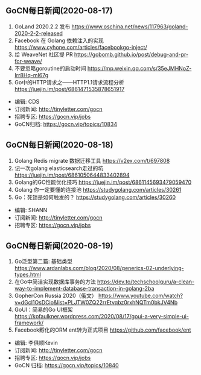## GoCN每日新闻(2020-08-17)

1. GoLand 2020.2.2 发布 https://www.oschina.net/news/117963/goland-2020-2-2-released
2. Facebook 在 Golang 依赖注入的实现 https://www.cyhone.com/articles/facebookgo-inject/
3. 给 WeaveNet 社区提 PR https://gobomb.github.io/post/debug-and-pr-for-weave/
4. 不要忽略goroutine的启动时间 https://mp.weixin.qq.com/s/35eJMHNoZ-Irr8Hq-mI67g
5. Go中的HTTP请求之——HTTP1.1请求流程分析 https://juejin.im/post/6861471535878651917

* 编辑: CDS  
* 订阅新闻: http://tinyletter.com/gocn  
* 招聘专区: https://gocn.vip/jobs  
* GoCN归档: https://gocn.vip/topics/10834

## GoCN每日新闻(2020-08-18)

1. Golang Redis migrate 数据迁移工具 https://v2ex.com/t/697808
2. 记一次golang elasticsearch走过的坑 https://juejin.im/post/6861050644833402894
3. Golang的GC性能优化技巧 https://juejin.im/post/6861145693479059470
4. Golang 你一定要懂的连接池 https://studygolang.com/articles/30261
5. Go：死锁是如何触发的？ https://studygolang.com/articles/30260

- 编辑: SHANN
- 订阅新闻: http://tinyletter.com/gocn
- 招聘专区: https://gocn.vip/jobs

## GoCN每日新闻(2020-08-19)

1. Go泛型第二篇: 基础类型 https://www.ardanlabs.com/blog/2020/08/generics-02-underlying-types.html
2. 在Go中简洁实现数据库事务的方法 https://dev.to/techschoolguru/a-clean-way-to-implement-database-transaction-in-golang-2ba
3. GopherCon Russia 2020（俄文） https://www.youtube.com/watch?v=dGcI1OsDCio&list=PLJTW0ZQ22rrEtvqbz0rxhNQTm0bkJV4Nb
4. GoUI：简易的Go UI框架 https://kpfaulkner.wordpress.com/2020/08/17/goui-a-very-simple-ui-framework/
5. Facebook孵化的ORM ent转为正式项目 https://github.com/facebook/ent

* 编辑: 李俱顺Kevin
* 订阅新闻: http://tinyletter.com/gocn  
* 招聘专区: https://gocn.vip/jobs
* GoCN 归档: https://gocn.vip/topics/10840
